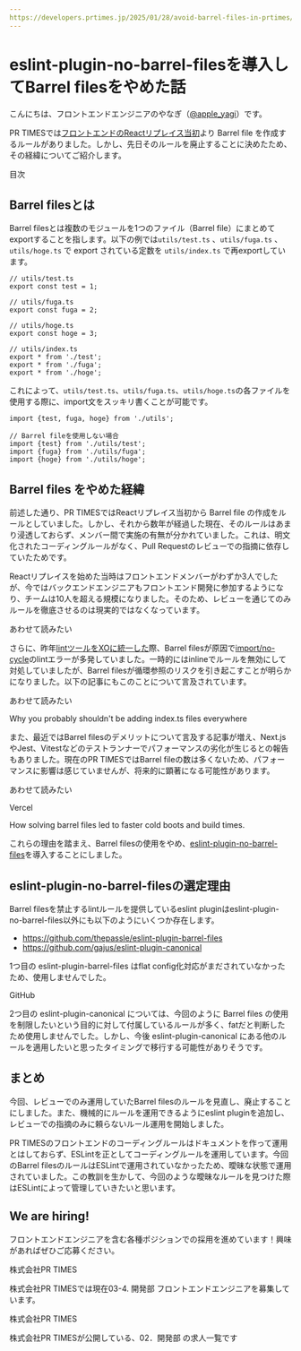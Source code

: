 ```yaml
---
https://developers.prtimes.jp/2025/01/28/avoid-barrel-files-in-prtimes/
---
```


# eslint-plugin-no-barrel-filesを導入してBarrel filesをやめた話



こんにちは、フロントエンドエンジニアのやなぎ（[@apple\_yagi](https://twitter.com/apple_yagi)）です。

PR TIMESでは[フロントエンドのReactリプレイス当初](https://developers.prtimes.jp/2021/11/10/replace-react/)より Barrel file を作成するルールがありました。しかし、先日そのルールを廃止することに決めたため、その経緯についてご紹介します。

目次

## Barrel filesとは

Barrel filesとは複数のモジュールを1つのファイル（Barrel file）にまとめてexportすることを指します。以下の例では`utils/test.ts` 、`utils/fuga.ts` 、`utils/hoge.ts` で export されている定数を `utils/index.ts` で再exportしています。

```
// utils/test.ts
export const test = 1;

// utils/fuga.ts
export const fuga = 2;

// utils/hoge.ts
export const hoge = 3;

// utils/index.ts
export * from './test';
export * from './fuga';
export * from './hoge';
```

これによって、`utils/test.ts`、`utils/fuga.ts`、`utils/hoge.ts`の各ファイルを使用する際に、import文をスッキリ書くことが可能です。

```
import {test, fuga, hoge} from './utils';

// Barrel fileを使用しない場合
import {test} from './utils/test';
import {fuga} from './utils/fuga';
import {hoge} from './utils/hoge';
```

## Barrel files をやめた経緯

前述した通り、PR TIMESではReactリプレイス当初から Barrel file の作成をルールとしていました。しかし、それから数年が経過した現在、そのルールはあまり浸透しておらず、メンバー間で実施の有無が分かれていました。これは、明文化されたコーディングルールがなく、Pull Requestのレビューでの指摘に依存していたためです。

Reactリプレイスを始めた当時はフロントエンドメンバーがわずか3人でしたが、今ではバックエンドエンジニアもフロントエンド開発に参加するようになり、チームは10人を超える規模になりました。そのため、レビューを通じてのみルールを徹底させるのは現実的ではなくなっています。

あわせて読みたい

さらに、昨年[lintツールをXOに統一した](https://developers.prtimes.jp/2024/02/09/frontend-lint-tools-unified-xo/)際、Barrel filesが原因で[import/no-cycle](https://github.com/import-js/eslint-plugin-import/blob/main/docs/rules/no-cycle.md)のlintエラーが多発していました。一時的にはinlineでルールを無効にして対処していましたが、Barrel filesが循環参照のリスクを引き起こすことが明らかになりました。以下の記事にもこのことについて言及されています。

あわせて読みたい

Why you probably shouldn't be adding index.ts files everywhere

また、最近ではBarrel filesのデメリットについて言及する記事が増え、Next.jsやJest、Vitestなどのテストランナーでパフォーマンスの劣化が生じるとの報告もありました。現在のPR TIMESではBarrel fileの数は多くないため、パフォーマンスに影響は感じていませんが、将来的に顕著になる可能性があります。

あわせて読みたい

Vercel

How solving barrel files led to faster cold boots and build times.

これらの理由を踏まえ、Barrel filesの使用をやめ、[eslint-plugin-no-barrel-files](https://github.com/art0rz/eslint-plugin-no-barrel-files)を導入することにしました。

## eslint-plugin-no-barrel-filesの選定理由

Barrel filesを禁止するlintルールを提供しているeslint pluginはeslint-plugin-no-barrel-files以外にも以下のようにいくつか存在します。

* <https://github.com/thepassle/eslint-plugin-barrel-files>
* <https://github.com/gajus/eslint-plugin-canonical>

1つ目の eslint-plugin-barrel-files はflat config化対応がまだされていなかったため、使用しませんでした。

GitHub

2つ目の eslint-plugin-canonical については、今回のように Barrel files の使用を制限したいという目的に対して付属しているルールが多く、fatだと判断したため使用しませんでした。しかし、今後 eslint-plugin-canonical にある他のルールを適用したいと思ったタイミングで移行する可能性がありそうです。

## まとめ

今回、レビューでのみ運用していたBarrel filesのルールを見直し、廃止することにしました。また、機械的にルールを運用できるようにeslint pluginを追加し、レビューでの指摘のみに頼らないルール運用を開始しました。

PR TIMESのフロントエンドのコーディングルールはドキュメントを作って運用とはしておらず、ESLintを正としてコーディングルールを運用しています。今回のBarrel filesのルールはESLintで運用されていなかったため、曖昧な状態で運用されていました。この教訓を生かして、今回のような曖昧なルールを見つけた際はESLintによって管理していきたいと思います。

## **We are hiring!**

フロントエンドエンジニアを含む各種ポジションでの採用を進めています！興味があればぜひご応募ください。

株式会社PR TIMES

株式会社PR TIMESでは現在03-4. 開発部 フロントエンドエンジニアを募集しています。

株式会社PR TIMES

株式会社PR TIMESが公開している、02．開発部 の求人一覧です
